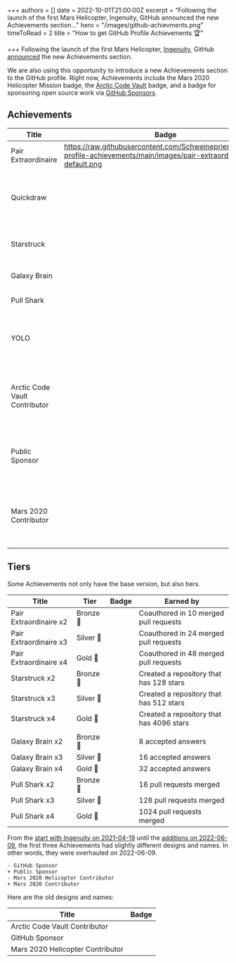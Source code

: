 +++
authors = []
date = 2022-10-01T21:00:00Z
excerpt = "Following the launch of the first Mars Helicopter, Ingenuity, GitHub announced the new Achievements section..."
hero = "/images/github-achievments.png"
timeToRead = 2
title = "How to get GitHub Profile Achievements 🏆"

+++
Following the launch of the first Mars Helicopter, [Ingenuity](https://en.wikipedia.org/wiki/Ingenuity_(helicopter)), GitHub [announced](https://github.blog/2021-04-19-open-source-goes-to-mars/) the new Achievements section.

We are also using this opportunity to introduce a new Achievements section to the GitHub profile. Right now, Achievements include the Mars 2020 Helicopter Mission badge, the [Arctic Code Vault](https://archiveprogram.github.com/arctic-vault/) badge, and a badge for sponsoring open source work via [GitHub Sponsors](https://github.com/sponsors).

## Achievements

| Title | Badge | Earnable? | Earned by |
| --- | --- | --- | --- |
| Pair Extraordinaire | https://raw.githubusercontent.com/Schweinepriester/github-profile-achievements/main/images/pair-extraordinaire-default.png | ✔️ | Coauthored in a merged pull request |
| Quickdraw |  | ✔️ | Closed an issue or a pull request within 5 min of opening |
| Starstruck |  | ✔️ | Created a repository that has 16 stars |
|  |  |  |  |
| Galaxy Brain |  | ✔️ | 2 accepted answers |
| Pull Shark |  | ✔️ | 2 pull requests merged |
| YOLO |  | ✔️ | Merged a pull request without code review |
|  |  |  |  |
| Arctic Code Vault Contributor |  | ❌ | Contributed code to repositories in the 2020 GitHub Archive Program |
| Public Sponsor |  | ✔️ | Sponsoring open source work via GitHub Sponsors |
| Mars 2020 Contributor |  | ❌ | Contributed code to repositories used in the Mars 2020 Helicopter Mission |

## Tiers

Some Achievements not only have the base version, but also tiers.

| Title | Tier | Badge | Earned by |
| --- | --- | --- | --- |
| Pair Extraordinaire x2 | Bronze 🥉 |  | Coauthored in 10 merged pull requests |
| Pair Extraordinaire x3 | Silver 🥈 |  | Coauthored in 24 merged pull requests |
| Pair Extraordinaire x4 | Gold 🥇 |  | Coauthored in 48 merged pull requests |
| Starstruck x2 | Bronze 🥉 |  | Created a repository that has 128 stars |
| Starstruck x3 | Silver 🥈 |  | Created a repository that has 512 stars |
| Starstruck x4 | Gold 🥇 |  | Created a repository that has 4096 stars |
|  |  |  |  |
| Galaxy Brain x2 | Bronze 🥉 |  | 8 accepted answers |
| Galaxy Brain x3 | Silver 🥈 |  | 16 accepted answers |
| Galaxy Brain x4 | Gold 🥇 |  | 32 accepted answers |
| Pull Shark x2 | Bronze 🥉 |  | 16 pull requests merged |
| Pull Shark x3 | Silver 🥈 |  | 128 pull requests merged |
| Pull Shark x4 | Gold 🥇 |  | 1024 pull requests merged |

From the [start with Ingenuity on 2021-04-19](https://github.blog/2021-04-19-open-source-goes-to-mars/) until the [additions on 2022-06-09](https://github.blog/2022-06-09-introducing-achievements-recognizing-the-many-stages-of-a-developers-coding-journey/), the first three Achievements had slightly different designs and names. In other words, they were overhauled on 2022-06-09.

    - GitHub Sponsor
    + Public Sponsor
    - Mars 2020 Helicopter Contributor
    + Mars 2020 Contributor

Here are the old designs and names:

| Title | Badge |
| --- | --- |
| Arctic Code Vault Contributor |  |
| GitHub Sponsor |  |
| Mars 2020 Helicopter Contributor |  |